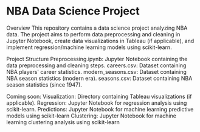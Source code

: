 # NBA Data Science Project

Overview
This repository contains a data science project analyzing NBA data. The project aims to perform data preprocessing and cleaning in Jupyter Notebook, create data visualizations in Tableau (if applicable), and implement regression/machine learning models using scikit-learn.

Project Structure
Preprocessing.ipynb: Jupyter Notebook containing the data preprocessing and cleaning steps.
careers.csv: Dataset containing NBA players' career statistics.
modern_seasons.csv: Dataset containing NBA season statistics (modern era).
seasons.csv: Dataset containing NBA season statistics (since 1947).

Coming soon:
Visualization: Directory containing Tableau visualizations (if applicable).
Regression: Jupyter Notebook for regression analysis using scikit-learn.
Predictions: Jupyter Notebook for machine learning predictive models using scikit-learn
Clustering: Jupyter Notebook for machine learning clustering analysis using scikit-learn
